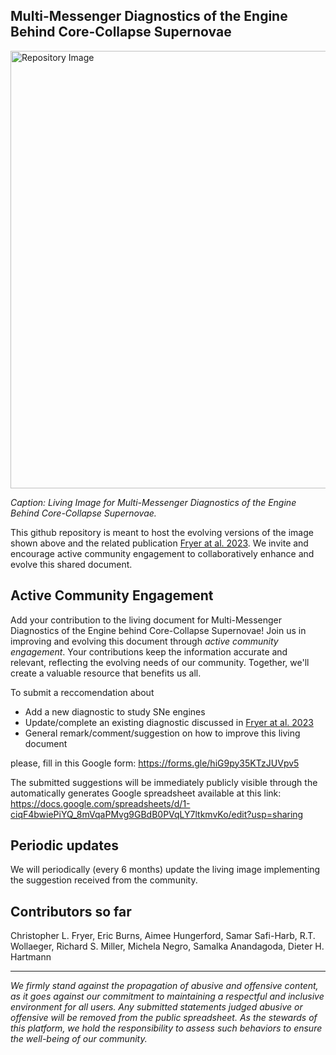 ## Multi-Messenger Diagnostics of the Engine Behind Core-Collapse Supernovae

<img src="https://github.com/clfryer/MM-SNe/assets/19571835/3c5f54b0-b56b-414c-9cae-54703fbc3e0b" alt="Repository Image" width="700">

<i>Caption: Living Image for Multi-Messenger Diagnostics of the Engine Behind Core-Collapse Supernovae.</i>

This github repository is meant to host the evolving versions of the image shown above and the related publication [Fryer at al. 2023](https://arxiv.org/abs/2305.06134). 
We invite and encourage active community engagement to collaboratively enhance and evolve this shared document. 

## Active Community Engagement 
Add your contribution to the living document for Multi-Messenger Diagnostics of the Engine behind Core-Collapse Supernovae!
Join us in improving and evolving this document through *active community engagement*. Your contributions keep the information accurate and relevant, reflecting the evolving needs of our community. Together, we'll create a valuable resource that benefits us all.

To submit a reccomendation about 
  - Add a new diagnostic to study SNe engines
  - Update/complete an existing diagnostic discussed in [Fryer at al. 2023](https://arxiv.org/abs/2305.06134)
  - General remark/comment/suggestion on how to improve this living document

please, fill in this Google form: https://forms.gle/hiG9py35KTzJUVpv5

The submitted suggestions will be immediately publicly visible through the automatically generates Google spreadsheet available at this link:
https://docs.google.com/spreadsheets/d/1-ciqF4bwiePiYQ_8mVqaPMvg9GBdB0PVqLY7ltkmvKo/edit?usp=sharing

## Periodic updates
We will periodically (every 6 months) update the living image implementing the suggestion received from the community.




## Contributors so far
Christopher L. Fryer, Eric Burns, Aimee Hungerford, Samar Safi-Harb, R.T. Wollaeger, Richard S. Miller, Michela Negro, Samalka Anandagoda, Dieter H. Hartmann

----------------------------------
<i>We firmly stand against the propagation of abusive and offensive content, as it goes against our commitment to maintaining a respectful and inclusive environment for all users. Any submitted statements judged abusive or offensive will be removed from the public spreadsheet. As the stewards of this platform, we hold the responsibility to assess such behaviors to ensure the well-being of our community.</i>
